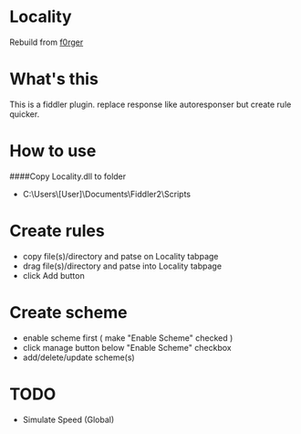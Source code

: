 Locality
========

Rebuild from [f0rger](https://github.com/luoweihua7/f0rger)


What's this
===========
This is a fiddler plugin. replace response like autoresponser but create rule quicker.

How to use
==========
####Copy Locality.dll to folder
* C:\Users\\[User]\Documents\Fiddler2\Scripts 

Create rules
============
* copy file(s)/directory and patse on Locality tabpage
* drag file(s)/directory and patse into Locality tabpage
* click Add button

Create scheme
==============
* enable scheme first ( make "Enable Scheme" checked )
* click manage button below "Enable Scheme" checkbox
* add/delete/update scheme(s)

TODO
====
* Simulate Speed (Global)
